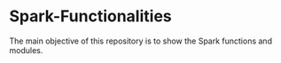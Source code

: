 # Spark-Functionalities
The main objective of this repository is to show the Spark functions and modules.
